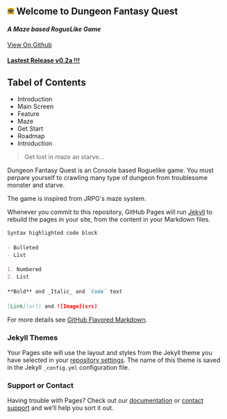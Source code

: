 ## ![Logo](/DFQ_Logo.png) Welcome to Dungeon Fantasy Quest

#### *A Maze based RogueLike Game*

[View On Github](https://github.com/fenixnix/DungeonFantasyQuest)

#### [Lastest Release v0.2a !!!](https://github.com/fenixnix/DungeonFantasyQuest/releases)

## Tabel of Contents
 - Introduction
 - Main Screen
 - Feature
 - Maze
 - Get Start
 - Roadmap
 - Introduction
>Get lost in maze an starve...

Dungeon Fantasy Quest is an Console based Roguelike game. You must perpare yourself to crawling many type of dungeon from troublesome monster and starve.

The game is inspired from JRPG's maze system.


Whenever you commit to this repository, GitHub Pages will run [Jekyll](https://jekyllrb.com/) to rebuild the pages in your site, from the content in your Markdown files.

```markdown
Syntax highlighted code block

- Bulleted
- List

1. Numbered
2. List

**Bold** and _Italic_ and `Code` text

[Link](url) and ![Image](src)
```

For more details see [GitHub Flavored Markdown](https://guides.github.com/features/mastering-markdown/).

### Jekyll Themes

Your Pages site will use the layout and styles from the Jekyll theme you have selected in your [repository settings](https://github.com/fenixnix/fenixnix.github.io/settings). The name of this theme is saved in the Jekyll `_config.yml` configuration file.

### Support or Contact

Having trouble with Pages? Check out our [documentation](https://help.github.com/categories/github-pages-basics/) or [contact support](https://github.com/contact) and we’ll help you sort it out.
